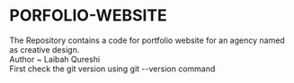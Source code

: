 # PORFOLIO-WEBSITE
The Repository contains a code for portfolio  website for an agency named as creative design.
<br>
Author ~ Laibah Qureshi
<br>
First check the git version using git --version command
